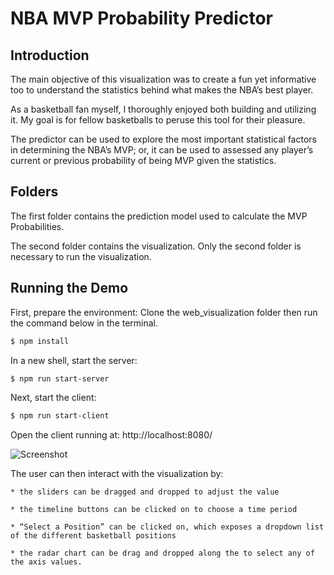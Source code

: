# NBA MVP Probability Predictor

## Introduction

The main objective of this visualization was to create a fun yet informative too to understand the statistics behind what makes the NBA’s best player. 

As a basketball fan myself, I thoroughly enjoyed both building and utilizing it. My goal is for fellow basketballs to peruse this tool for their pleasure.

The predictor can be used to explore the most important statistical factors in determining the NBA’s MVP; or, it can be used to assessed any player’s current or previous probability of being MVP given the statistics.


## Folders
The first folder contains the prediction model used to calculate the MVP Probabilities.

The second folder contains the visualization. Only the second folder is necessary to run the visualization.
## Running the Demo
First, prepare the environment:
Clone the web_visualization folder then run the command below in the terminal.

```sh
$ npm install

```

In a new shell, start the server:
```sh
$ npm run start-server

```

Next, start the client:
```sh
$ npm run start-client

```

Open the client running at: http://localhost:8080/


![Screenshot](mvp_vis_usage.png)

The user can then interact with the visualization by:

    * the sliders can be dragged and dropped to adjust the value
  
    * the timeline buttons can be clicked on to choose a time period
    
    * “Select a Position” can be clicked on, which exposes a dropdown list of the different basketball positions
    
    * the radar chart can be drag and dropped along the to select any of the axis values.


